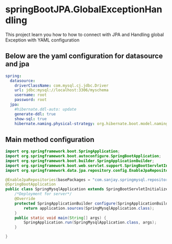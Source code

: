 # springBootJPA.GlobalExceptionHandling
This project learn you how to how to connect with JPA and Handling global Exception with YAML configuration
## Below are the yaml configuration for datasource and jpa
```yaml
spring:
  datasource:
    driverClassName: com.mysql.cj.jdbc.Driver
    url: jdbc:mysql://localhost:3306/myschema
    username: root
    password: root
  jpa:
    #hibernate.ddl-auto: update
    generate-ddl: true
    show-sql: true
    hibernate.naming.physical-strategy: org.hibernate.boot.model.naming.PhysicalNamingStrategyStandardImpl
```
## Main method configuration
```java
import org.springframework.boot.SpringApplication;
import org.springframework.boot.autoconfigure.SpringBootApplication;
import org.springframework.boot.builder.SpringApplicationBuilder;
import org.springframework.boot.web.servlet.support.SpringBootServletInitializer;
import org.springframework.data.jpa.repository.config.EnableJpaRepositories;

@EnableJpaRepositories(basePackages = "com.sanjay.springmysql.repository")
@SpringBootApplication
public class SpringMysqlApplication extends SpringBootServletInitializer {
	/*Deployment for server*/
	@Override
	protected SpringApplicationBuilder configure(SpringApplicationBuilder application) {
		return application.sources(SpringMysqlApplication.class);
	}
	public static void main(String[] args) {
		SpringApplication.run(SpringMysqlApplication.class, args);
	}

}
```

